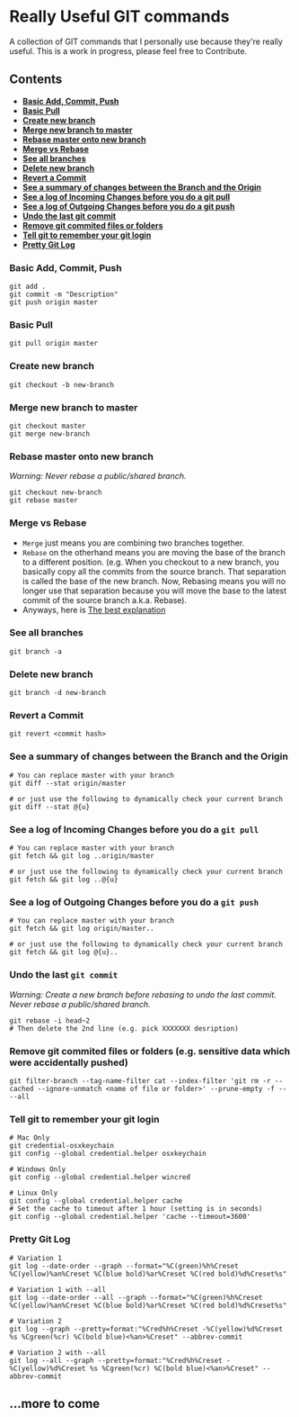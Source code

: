 # Really Useful GIT commands
A collection of GIT commands that I personally use because they're really useful. This is a work in progress, please feel free to Contribute.

## Contents
* **[Basic Add, Commit, Push](#BasicAddCommitPush)**
* **[Basic Pull](#BasicPull)**
* **[Create new branch](#CreateNewBranch)**
* **[Merge new branch to master](#MergeNewBranchToMaster)**
* **[Rebase master onto new branch](#RebaseMasterOntoNewBranch)**
* **[Merge vs Rebase](#MergeVsRebase)**
* **[See all branches](#SeeAllBranches)**
* **[Delete new branch](#DeleteNewBranch)**
* **[Revert a Commit](#RevertACommit)**
* **[See a summary of changes between the Branch and the Origin](#SeeASummaryOfChangesBetweenTheBranchAndTheOrigin)**
* **[See a log of Incoming Changes before you do a git pull](#SeeALogOfIncomingChangesBeforeYouDoAGitPull)**
* **[See a log of Outgoing Changes before you do a git push](#SeeALogOfOutgoingChangesBeforeYouDoAGitPush)**
* **[Undo the last git commit](#UndoTheLastGitCommit)**
* **[Remove git commited files or folders](#RemoveGitCommitedFilesOrFolders)**
* **[Tell git to remember your git login](#TellGitToRememberYourGitLogin)**
* **[Pretty Git Log](#PrettyGitLog)**

### <a id="BasicAddCommitPush"></a>Basic Add, Commit, Push
```
git add .
git commit -m "Description"
git push origin master
```

### <a id="BasicPull"></a>Basic Pull
```
git pull origin master
```

### <a id="CreateNewBranch"></a>Create new branch
```
git checkout -b new-branch
```

### <a id="MergeNewBranchToMaster"></a>Merge new branch to master
```
git checkout master
git merge new-branch
```

### <a id="RebaseMasterOntoNewBranch"></a>Rebase master onto new branch
*Warning: Never rebase a public/shared branch.*
```
git checkout new-branch
git rebase master
```

### <a id="MergeVsRebase"></a>Merge vs Rebase
- `Merge` just means you are combining two branches together.
- `Rebase` on the otherhand means you are moving the base of the branch to a different position. (e.g. When you checkout to a new branch, you basically copy all the commits from the source branch. That separation is called the base of the new branch. Now, Rebasing means you will no longer use that separation because you will move the base to the latest commit of the source branch a.k.a. Rebase).
- Anyways, here is [The best explanation](https://hackernoon.com/git-merge-vs-rebase-whats-the-diff-76413c117333)

### <a id="SeeAllBranches"></a>See all branches
```
git branch -a
```

### <a id="DeleteNewBranch"></a>Delete new branch
```
git branch -d new-branch
```

### <a id="RevertACommit"></a>Revert a Commit
```
git revert <commit hash>
```

### <a id="SeeASummaryOfChangesBetweenTheBranchAndTheOrigin"></a>See a summary of changes between the Branch and the Origin
```
# You can replace master with your branch
git diff --stat origin/master
```
```
# or just use the following to dynamically check your current branch
git diff --stat @{u}
```

### <a id="SeeALogOfIncomingChangesBeforeYouDoAGitPull"></a>See a log of Incoming Changes before you do a `git pull`
```
# You can replace master with your branch
git fetch && git log ..origin/master
```
```
# or just use the following to dynamically check your current branch
git fetch && git log ..@{u}
```

### <a id="SeeALogOfOutgoingChangesBeforeYouDoAGitPush"></a>See a log of Outgoing Changes before you do a `git push`
```
# You can replace master with your branch
git fetch && git log origin/master..
```
```
# or just use the following to dynamically check your current branch
git fetch && git log @{u}..
```

### <a id="UndoTheLastGitCommit"></a>Undo the last `git commit`
*Warning: Create a new branch before rebasing to undo the last commit. Never rebase a public/shared branch.*
```
git rebase -i head~2
# Then delete the 2nd line (e.g. pick XXXXXXX desription)
```

### <a id="RemoveGitCommitedFilesOrFolders"></a>Remove git commited files or folders (e.g. sensitive data which were accidentally pushed)
```
git filter-branch --tag-name-filter cat --index-filter 'git rm -r --cached --ignore-unmatch <name of file or folder>' --prune-empty -f -- --all
```

### <a id="TellGitToRememberYourGitLogin"></a>Tell git to remember your git login
```
# Mac Only
git credential-osxkeychain
git config --global credential.helper osxkeychain
```
```
# Windows Only
git config --global credential.helper wincred
```
```
# Linux Only
git config --global credential.helper cache
# Set the cache to timeout after 1 hour (setting is in seconds)
git config --global credential.helper 'cache --timeout=3600'
```

### <a id="PrettyGitLog"></a>Pretty Git Log
```
# Variation 1
git log --date-order --graph --format="%C(green)%h%Creset %C(yellow)%an%Creset %C(blue bold)%ar%Creset %C(red bold)%d%Creset%s"
```
```
# Variation 1 with --all
git log --date-order --all --graph --format="%C(green)%h%Creset %C(yellow)%an%Creset %C(blue bold)%ar%Creset %C(red bold)%d%Creset%s"
```

```
# Variation 2
git log --graph --pretty=format:"%Cred%h%Creset -%C(yellow)%d%Creset %s %Cgreen(%cr) %C(bold blue)<%an>%Creset" --abbrev-commit
```
```
# Variation 2 with --all
git log --all --graph --pretty=format:"%Cred%h%Creset -%C(yellow)%d%Creset %s %Cgreen(%cr) %C(bold blue)<%an>%Creset" --abbrev-commit
```

## ...more to come
